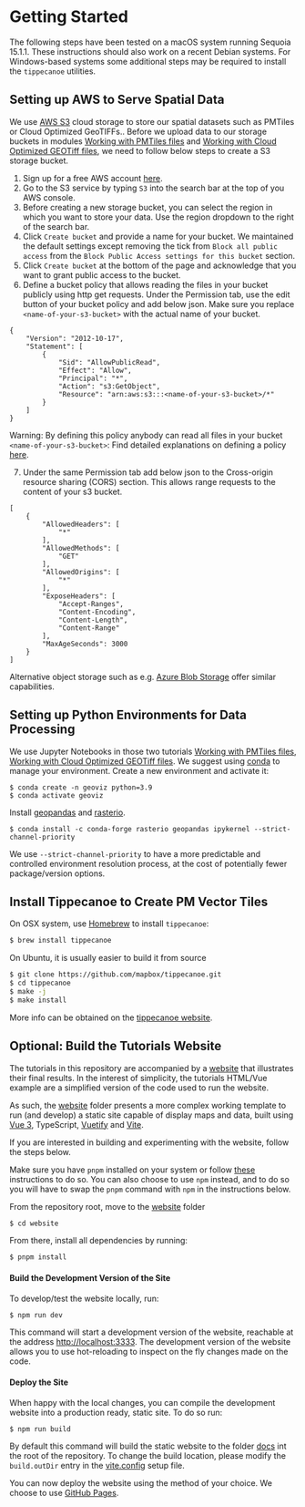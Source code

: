 # Getting Started
The following steps have been tested on a macOS system running Sequoia 15.1.1. These instructions should also work on a recent Debian systems. For Windows-based systems some additional steps may be required to install the `tippecanoe` utilities.

## Setting up AWS to Serve Spatial Data 
We use [AWS S3](https://aws.amazon.com/de/s3/) cloud storage to store our spatial datasets such as PMTiles or Cloud Optimized GeoTIFFs.. Before we upload data to our storage buckets in modules [Working with PMTiles files](../2_PMTiles-map) and [Working with Cloud Optimized GEOTiff files](../3_Cloud-Optimized-GeoTIFF), we need to follow below steps to create a S3 storage bucket.
1. Sign up for a free AWS account [here](https://signin.aws.amazon.com/signup?request_type=register).
2. Go to the S3 service by typing `S3` into the search bar at the top of you AWS console.
3. Before creating a new storage bucket, you can select the region in which you want to store your data. Use the region dropdown to the right of the search bar.
4. Click `Create bucket` and provide a name for your bucket. We maintained the default settings except removing the tick from `Block all public access` from the `Block Public Access settings for this bucket` section.
5. Click `Create bucket` at the bottom of the page and acknowledge that you want to grant public access to the bucket.
6. Define a bucket policy that allows reading the files in your bucket publicly using http get requests. Under the Permission tab, use the edit button of your bucket policy and add below json. Make sure you replace `<name-of-your-s3-bucket>` with the actual name of your bucket. 
```
{
    "Version": "2012-10-17",
    "Statement": [
        {
            "Sid": "AllowPublicRead",
            "Effect": "Allow",
            "Principal": "*",
            "Action": "s3:GetObject",
            "Resource": "arn:aws:s3:::<name-of-your-s3-bucket>/*"
        }
    ]
}
```
Warning: By defining this policy anybody can read all files in your bucket `<name-of-your-s3-bucket>`: Find detailed explanations on defining a policy [here](https://docs.aws.amazon.com/AmazonS3/latest/userguide/access-policy-language-overview.html?icmpid=docs_amazons3_console).

7. Under the same Permission tab add below json to the Cross-origin resource sharing (CORS) section. This allows range requests to the content of your s3 bucket.
```
[
    {
        "AllowedHeaders": [
            "*"
        ],
        "AllowedMethods": [
            "GET"
        ],
        "AllowedOrigins": [
            "*"
        ],
        "ExposeHeaders": [
            "Accept-Ranges",
            "Content-Encoding",
            "Content-Length",
            "Content-Range"
        ],
        "MaxAgeSeconds": 3000
    }
]
```

Alternative object storage such as e.g. [Azure Blob Storage](https://azure.microsoft.com/en-us/products/storage/blobs) offer similar capabilities.

## Setting up Python Environments for Data Processing
We use Jupyter Notebooks in those two tutorials [Working with PMTiles files](../2_PMTiles-map), [Working with Cloud Optimized GEOTiff files](../3_Cloud-Optimized-GeoTIFF). We suggest using [conda](https://docs.conda.io/en/latest/) to manage your environment. Create a new environment and activate it:
```
$ conda create -n geoviz python=3.9
$ conda activate geoviz
``` 
Install [geopandas](https://geopandas.org/en/stable/index.html) and [rasterio](https://rasterio.readthedocs.io/en/stable/index.html).
```
$ conda install -c conda-forge rasterio geopandas ipykernel --strict-channel-priority
```
We use `--strict-channel-priority` to have a more predictable and controlled environment resolution process, at the cost of potentially fewer package/version options. 

## Install Tippecanoe to Create PM Vector Tiles
On OSX system, use [Homebrew](http://brew.sh/) to install ``tippecanoe``:
```sh
$ brew install tippecanoe
```
On Ubuntu, it is usually easier to build it from source
```sh
$ git clone https://github.com/mapbox/tippecanoe.git
$ cd tippecanoe
$ make -j
$ make install
```
More info can be obtained on the [tippecanoe website](https://github.com/mapbox/tippecanoe?tab=readme-ov-file#installation).

## Optional: Build the Tutorials Website
The tutorials in this repository are accompanied by a [website](https://geawiz.github.io/geoviz/) that illustrates their final results. In the interest of simplicity, the tutorials HTML/Vue example are a simplified version of the code used to run the website.   

As such, the [website](site) folder presents a more complex working template to run (and develop) a static site capable of display maps and data, built using [Vue 3](https://vuejs.org), TypeScript, [Vuetify](https://vuetifyjs.com/en/) and [Vite](https://vitejs.dev).

If you are interested in building and experimenting with the website, follow the steps below.

Make sure you have ``pnpm`` installed on your system or follow [these](https://pnpm.io/installation) instructions to do so. You can also choose to use ``npm`` instead, and to do so you will have to swap the ``pnpm`` command with ``npm`` in the instructions below.

From the repository root, move to the [website](./../website) folder 
````sh
$ cd website
```` 

From there, install all dependencies by running:
````sh
$ pnpm install
```` 

#### Build the Development Version of the Site

To develop/test the website locally, run:
````sh
$ npm run dev
````

This command will start a development version of the website, reachable at the address [http://localhost:3333](http://localhost:3333). The development version of the website allows you to use hot-reloading to inspect on the fly changes made on the code.

#### Deploy the Site

When happy with the local changes, you can compile the development website into a production ready, static site. To do so run: 
````sh
$ npm run build
````

By default this command will build the static website to the folder [docs](./../docs/) int the root of the repository. To change the build location, please modify the ``build.outDir`` entry in the [vite.config](./../website/vite.config) setup file.

You can now deploy the website using the method of your choice. We choose to use [GitHub Pages](https://pages.github.com).